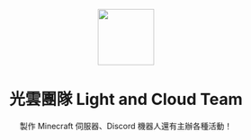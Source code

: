 <p align="center"> 
  <img src="https://cdn.discordapp.com/attachments/1058257662556508170/1058257815791210506/icon-clear-background.png" style=" width:100px ; height:100px "  >
</p> 
  <h1 align="center">光雲團隊 Light and Cloud Team
</h1>
<p align="center"> 製作 Minecraft 伺服器、Discord 機器人還有主辦各種活動！</p>
